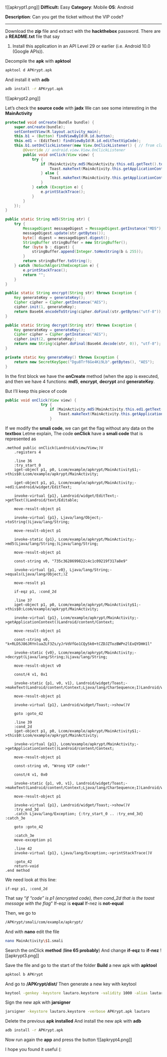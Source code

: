 ![[apkrypt1.png]]
**Difficult:** Easy
**Category**: Mobile
**OS**: Android

**Description**: Can you get the ticket without the VIP code?

----

Download the **zip** file and extract with the **hackthebox** password.
There are a **README.txt** file that say
1. Install this application in an API Level 29 or earlier (i.e. Android 10.0 (Google APIs)).

Decompile the **apk** with **apktool**
```bash
apktool d APKrypt.apk
```

And install it with **adb**
```bash
adb install -r APKrypt.apk
```

![[apkrypt2.png]]

Let’s check the **source code** with **jadx**
We can see some interesting in the **MainActivity**
```java
protected void onCreate(Bundle bundle) {
    super.onCreate(bundle);
    setContentView(R.layout.activity_main);
    this.b1 = (Button) findViewById(R.id.button);
    this.ed1 = (EditText) findViewById(R.id.editTextVipCode);
    this.b1.setOnClickListener(new View.OnClickListener() { // from class: com.example.apkrypt.MainActivity.1
        @Override // android.view.View.OnClickListener
        public void onClick(View view) {
            try {
                if (MainActivity.md5(MainActivity.this.ed1.getText().toString()).equals("735c3628699822c4c1c09219f317a8e9")) {
                    Toast.makeText(MainActivity.this.getApplicationContext(), MainActivity.decrypt("k+RLD5J86JRYnluaZLF3Zs/yJrVdVfGo1CQy5k0+tCZDJZTozBWPn2lExQYDHH1l"), 1).show();
                } else {
                    Toast.makeText(MainActivity.this.getApplicationContext(), "Wrong VIP code!", 0).show();
                }
            } catch (Exception e) {
                e.printStackTrace();
            }
        }
    });
}
```

```java
public static String md5(String str) {
    try {
        MessageDigest messageDigest = MessageDigest.getInstance("MD5");
        messageDigest.update(str.getBytes());
        byte[] digest = messageDigest.digest();
        StringBuffer stringBuffer = new StringBuffer();
        for (byte b : digest) {
            stringBuffer.append(Integer.toHexString(b & 255));
        }
        return stringBuffer.toString();
    } catch (NoSuchAlgorithmException e) {
        e.printStackTrace();
        return "";
    }
}

public static String encrypt(String str) throws Exception {
    Key generateKey = generateKey();
    Cipher cipher = Cipher.getInstance("AES");
    cipher.init(1, generateKey);
    return Base64.encodeToString(cipher.doFinal(str.getBytes("utf-8")), 0);
}

public static String decrypt(String str) throws Exception {
    Key generateKey = generateKey();
    Cipher cipher = Cipher.getInstance("AES");
    cipher.init(2, generateKey);
    return new String(cipher.doFinal(Base64.decode(str, 0)), "utf-8");
}

private static Key generateKey() throws Exception {
    return new SecretKeySpec("Dgu8Trf6Ge4Ki9Lb".getBytes(), "AES");
}
```

In the first block we have the **onCreate** method (when the app is executed, and then we have 4 functions: **md5**, **encrypt**, **decrypt** and **generateKey**.

But I’ll keep this piece of code
```java
public void onClick(View view) {
                try {
                    if (MainActivity.md5(MainActivity.this.ed1.getText().toString()).equals("735c3628699822c4c1c09219f317a8e9")) {
                        Toast.makeText(MainActivity.this.getApplicationContext(), MainActivity.decrypt("k+RLD5J86JRYnluaZLF3Zs/yJrVdVfGo1CQy5k0+tCZDJZTozBWPn2lExQYDHH1l"), 1).show();
                    }
```


If we modify the **smali code**, we can get the flag without any data on the **textbox**
Letme explain,
The code **onClick** have a **smali code** that is represented as
```smali
.method public onClick(Landroid/view/View;)V
    .registers 4

    .line 36
    :try_start_0
    iget-object p1, p0, Lcom/example/apkrypt/MainActivity$1;->this$0:Lcom/example/apkrypt/MainActivity;

    iget-object p1, p1, Lcom/example/apkrypt/MainActivity;->ed1:Landroid/widget/EditText;

    invoke-virtual {p1}, Landroid/widget/EditText;->getText()Landroid/text/Editable;

    move-result-object p1

    invoke-virtual {p1}, Ljava/lang/Object;->toString()Ljava/lang/String;

    move-result-object p1

    invoke-static {p1}, Lcom/example/apkrypt/MainActivity;->md5(Ljava/lang/String;)Ljava/lang/String;

    move-result-object p1

    const-string v0, "735c3628699822c4c1c09219f317a8e9"

    invoke-virtual {p1, v0}, Ljava/lang/String;->equals(Ljava/lang/Object;)Z

    move-result p1

    if-eqz p1, :cond_2d

    .line 37
    iget-object p1, p0, Lcom/example/apkrypt/MainActivity$1;->this$0:Lcom/example/apkrypt/MainActivity;

    invoke-virtual {p1}, Lcom/example/apkrypt/MainActivity;->getApplicationContext()Landroid/content/Context;

    move-result-object p1

    const-string v0, "k+RLD5J86JRYnluaZLF3Zs/yJrVdVfGo1CQy5k0+tCZDJZTozBWPn2lExQYDHH1l"

    invoke-static {v0}, Lcom/example/apkrypt/MainActivity;->decrypt(Ljava/lang/String;)Ljava/lang/String;

    move-result-object v0

    const/4 v1, 0x1

    invoke-static {p1, v0, v1}, Landroid/widget/Toast;->makeText(Landroid/content/Context;Ljava/lang/CharSequence;I)Landroid/widget/Toast;

    move-result-object p1

    invoke-virtual {p1}, Landroid/widget/Toast;->show()V

    goto :goto_42

    .line 39
    :cond_2d
    iget-object p1, p0, Lcom/example/apkrypt/MainActivity$1;->this$0:Lcom/example/apkrypt/MainActivity;

    invoke-virtual {p1}, Lcom/example/apkrypt/MainActivity;->getApplicationContext()Landroid/content/Context;

    move-result-object p1

    const-string v0, "Wrong VIP code!"

    const/4 v1, 0x0

    invoke-static {p1, v0, v1}, Landroid/widget/Toast;->makeText(Landroid/content/Context;Ljava/lang/CharSequence;I)Landroid/widget/Toast;

    move-result-object p1

    invoke-virtual {p1}, Landroid/widget/Toast;->show()V
    :try_end_3d
    .catch Ljava/lang/Exception; {:try_start_0 .. :try_end_3d} :catch_3e

    goto :goto_42

    :catch_3e
    move-exception p1

    .line 42
    invoke-virtual {p1}, Ljava/lang/Exception;->printStackTrace()V

    :goto_42
    return-void
.end method
```

We need look at this line:
```smali
if-eqz p1, :cond_2d
```

That say
“_if “code” is p1 (encrypted code), then cond_2d that is the toast message with the flag_”
If-eqz is **equal**
If-nez is **not-equal**

Then, we go to
```bash
/APKrypt/smali/com/example/apkrypt/
```

And with **nano** edit the file
```bash
nano MainActivity\$1.smali
```

Search the onClick **method** (**line 65 probably**)
And change **if-eqz** to **if-nez**
![[apkrypt3.png]]

Save the file and go to the start of the folder
**Build** a new apk with **apktool**
```bash
apktool b APKrypt
```

And go to **/APKrypt/dist/**
Then generate a new key with keytool
```bash
keytool -genkey -keystore lautaro.keystore -validity 1000 -alias lautaro
```

Sign the new apk with **jarsigner**
```bash
jarsigner -keystore lautaro.keystore -verbose APKrypt.apk lautaro
```

Delete the previous **apk installed**
And install the new apk with **adb**
```bash
adb install -r APKrypt.apk
```

Now run again the **app** and press the button
![[apkrypt4.png]]

I hope you found it useful (: